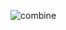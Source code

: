 ![combine](https://github.com/jonibek95/Tracking-Removing-Selected-objects/assets/84657258/0d913a5f-1526-47b6-b40e-19be58979e73)
